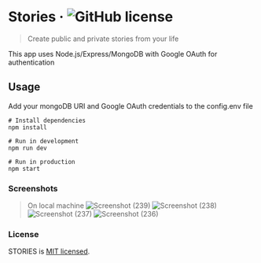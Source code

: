# Stories &middot; ![GitHub license](https://img.shields.io/badge/license-MIT-blue.svg)

> Create public and private stories from your life

This app uses Node.js/Express/MongoDB with Google OAuth for authentication

## Usage

Add your mongoDB URI and Google OAuth credentials to the config.env file

```
# Install dependencies
npm install

# Run in development
npm run dev

# Run in production
npm start
```
### Screenshots
>On local machine
![Screenshot (239)](https://user-images.githubusercontent.com/68461186/126603376-85cb907e-7d6d-4344-8aa3-619708bc6be8.png)
![Screenshot (238)](https://user-images.githubusercontent.com/68461186/126603522-5c89eb72-50dc-4c61-bd5d-8ab0c13f5e67.png)
![Screenshot (237)](https://user-images.githubusercontent.com/68461186/126603536-5da03ba9-3850-4738-a6ef-4733b2fa9b5b.png)
![Screenshot (236)](https://user-images.githubusercontent.com/68461186/126603550-df9d614a-20b6-4eac-beb8-307dda22f2f6.png)
### License

STORIES is [MIT licensed](./LICENSE).

